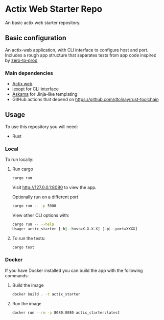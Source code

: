 # Actix Web Starter Repo

An basic actix web starter repository.

## Basic configuration

An actix-web application, with CLI interface to configure host and port. Includes a rough app structure that separates 
tests from app code inspired by [zero-to-prod](https://github.com/LukeMathWalker/zero-to-production)

### Main dependencies

- [Actix web](https://actix.rs)
- [lexopt](https://docs.rs/lexopt/latest/lexopt/) for CLI interface
- [Askama](https://docs.rs/askama/latest/askama/) for Jinja-like templating
- GitHub actions that depend on https://github.com/dtolnay/rust-toolchain

## Usage

To use this repository you will need:
- Rust

### Local

To run locally:

1. Run cargo

    ```bash
    cargo run
    ```
    
    Visit http://127.0.0.1:8080 to view the app.
    
    Optionally run on a different port
    
    ```bash
    cargo run -- -p 5000
    ```
    
    View other CLI options with:
    
    ```bash
    cargo run -- --help
    Usage: actix_starter [-h|--host=X.X.X.X] [-p|--port=XXXX]
    ```

2. To run the tests:

   ```bash
   cargo test
   ```

### Docker

If you have Docker installed you can build the app with the following commands:

1. Build the image
   ```bash
   docker build . -t actix_starter
   ```

2. Run the image
   ```bash
   docker run --rm -p 8080:8080 actix_starter:latest
   ```
